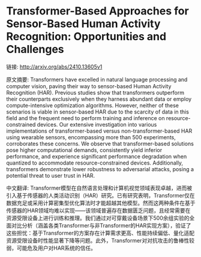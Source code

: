 # Transformer-Based Approaches for Sensor-Based Human Activity Recognition: Opportunities and Challenges

链接: http://arxiv.org/abs/2410.13605v1

原文摘要:
Transformers have excelled in natural language processing and computer
vision, paving their way to sensor-based Human Activity Recognition (HAR).
Previous studies show that transformers outperform their counterparts
exclusively when they harness abundant data or employ compute-intensive
optimization algorithms. However, neither of these scenarios is viable in
sensor-based HAR due to the scarcity of data in this field and the frequent
need to perform training and inference on resource-constrained devices. Our
extensive investigation into various implementations of transformer-based
versus non-transformer-based HAR using wearable sensors, encompassing more than
500 experiments, corroborates these concerns. We observe that transformer-based
solutions pose higher computational demands, consistently yield inferior
performance, and experience significant performance degradation when quantized
to accommodate resource-constrained devices. Additionally, transformers
demonstrate lower robustness to adversarial attacks, posing a potential threat
to user trust in HAR.

中文翻译:
Transformer模型在自然语言处理和计算机视觉领域表现卓越，进而被引入基于传感器的人类活动识别（HAR）研究。已有研究表明，Transformer仅在数据充足或采用计算密集型优化算法时才能超越其他模型。然而这两种条件在基于传感器的HAR领域均难以实现——该领域普遍存在数据匮乏问题，且经常需要在资源受限设备上进行训练和推理。我们通过对可穿戴设备场景下500余组实验的全面对比分析（涵盖各类Transformer与非Transformer的HAR实现方案），验证了这些担忧：基于Transformer的方案存在计算需求更高、性能持续偏低、量化适配资源受限设备时性能显著下降等问题。此外，Transformer对对抗攻击的鲁棒性较弱，可能危及用户对HAR系统的信任。
